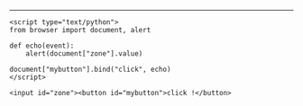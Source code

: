 ---
<body onload="brython()">

    <script type="text/python">
    from browser import document, alert

    def echo(event):
        alert(document["zone"].value)

    document["mybutton"].bind("click", echo)
    </script>

    <input id="zone"><button id="mybutton">click !</button>

</body>
